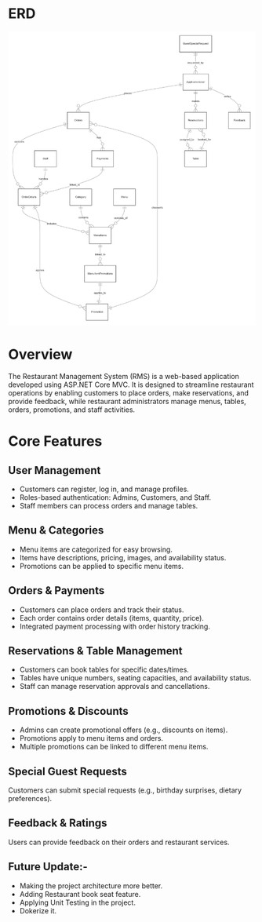 # ERD

![Alt text](https://github.com/blackaly/RestaurantManagementSystem/blob/master/rdmeimg/res_erd.png "a Res ERD")

# Overview
The Restaurant Management System (RMS) is a web-based application developed using ASP.NET Core MVC. It is designed to streamline restaurant operations by enabling customers to place orders, make reservations, and provide feedback, while restaurant administrators manage menus, tables, orders, promotions, and staff activities.

# Core Features
## User Management
- Customers can register, log in, and manage profiles.
- Roles-based authentication: Admins, Customers, and Staff.
- Staff members can process orders and manage tables.
## Menu & Categories
- Menu items are categorized for easy browsing.
- Items have descriptions, pricing, images, and availability status.
- Promotions can be applied to specific menu items.
## Orders & Payments
- Customers can place orders and track their status.
- Each order contains order details (items, quantity, price).
- Integrated payment processing with order history tracking.
## Reservations & Table Management
- Customers can book tables for specific dates/times.
- Tables have unique numbers, seating capacities, and availability status.
- Staff can manage reservation approvals and cancellations.
## Promotions & Discounts
- Admins can create promotional offers (e.g., discounts on items).
- Promotions apply to menu items and orders.
- Multiple promotions can be linked to different menu items.
## Special Guest Requests
Customers can submit special requests (e.g., birthday surprises, dietary preferences).
## Feedback & Ratings
Users can provide feedback on their orders and restaurant services.

## Future Update:-
- Making the project architecture more better.
- Adding Restaurant book seat feature.
- Applying Unit Testing in the project.
- Dokerize it.
